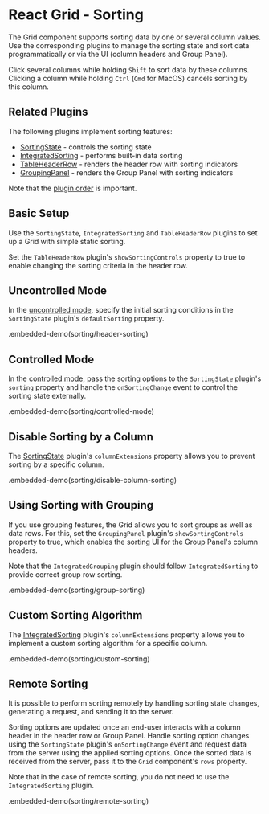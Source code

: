 # React Grid - Sorting

The Grid component supports sorting data by one or several column values. Use the corresponding plugins to manage the sorting state and sort data programmatically or via the UI (column headers and Group Panel).

Click several columns while holding `Shift` to sort data by these columns. Clicking a column while holding `Ctrl` (`Cmd` for MacOS) cancels sorting by this column.

## Related Plugins

The following plugins implement sorting features:

- [SortingState](../reference/sorting-state.md) - controls the sorting state
- [IntegratedSorting](../reference/integrated-sorting.md) - performs built-in data sorting
- [TableHeaderRow](../reference/table-header-row.md) - renders the header row with sorting indicators
- [GroupingPanel](../reference/grouping-panel.md) - renders the Group Panel with sorting indicators

Note that the [plugin order](./plugin-overview.md#plugin-order) is important.

## Basic Setup

Use the `SortingState`, `IntegratedSorting` and `TableHeaderRow` plugins to set up a Grid with simple static sorting.

Set the `TableHeaderRow` plugin's `showSortingControls` property to true to enable changing the sorting criteria in the header row.

## Uncontrolled Mode

In the [uncontrolled mode](controlled-and-uncontrolled-modes.md), specify the initial sorting conditions in the `SortingState` plugin's `defaultSorting` property.

.embedded-demo(sorting/header-sorting)

## Controlled Mode

In the [controlled mode](controlled-and-uncontrolled-modes.md), pass the sorting options to the `SortingState` plugin's `sorting` property and handle the `onSortingChange` event to control the sorting state externally.

.embedded-demo(sorting/controlled-mode)

## Disable Sorting by a Column

The [SortingState](../reference/sorting-state.md) plugin's `columnExtensions` property allows you to prevent sorting by a specific column.

.embedded-demo(sorting/disable-column-sorting)

## Using Sorting with Grouping

If you use grouping features, the Grid allows you to sort groups as well as data rows. For this, set the `GroupingPanel` plugin's `showSortingControls` property to true, which enables the sorting UI for the Group Panel's column headers.

Note that the `IntegratedGrouping` plugin should follow `IntegratedSorting` to provide correct group row sorting.

.embedded-demo(sorting/group-sorting)

## Custom Sorting Algorithm

The [IntegratedSorting](../reference/integrated-sorting.md) plugin's `columnExtensions` property allows you to implement a custom sorting algorithm for a specific column.

.embedded-demo(sorting/custom-sorting)

## Remote Sorting

It is possible to perform sorting remotely by handling sorting state changes, generating a request, and sending it to the server.

Sorting options are updated once an end-user interacts with a column header in the header row or Group Panel. Handle sorting option changes using the `SortingState` plugin's `onSortingChange` event and request data from the server using the applied sorting options. Once the sorted data is received from the server, pass it to the `Grid` component's `rows` property.

Note that in the case of remote sorting, you do not need to use the `IntegratedSorting` plugin.

.embedded-demo(sorting/remote-sorting)

